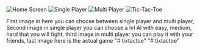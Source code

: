 ![Home Screen](https://github.com/user-attachments/assets/4738cd0a-65c6-43eb-8f9a-654f531584eb) 
![Single Player](https://github.com/user-attachments/assets/9ec6f36d-b363-4669-ae6b-c96f7612fe3b) 
![Multi Player](https://github.com/user-attachments/assets/5c103114-721c-49da-9958-22e5159cf4d2) 
![Tic-Tac-Toe](https://github.com/user-attachments/assets/0da9ba00-5482-4298-9be4-a76f9f9de959) 


First image in here you can choose between single player and multi player, Second image in single player you can choose a lvl AI with easy, medium, hard that you will fight, third image in multi player you can play it with your friends, last image here is the actual game
"# tixtactoe" 
"# tixtactoe" 
